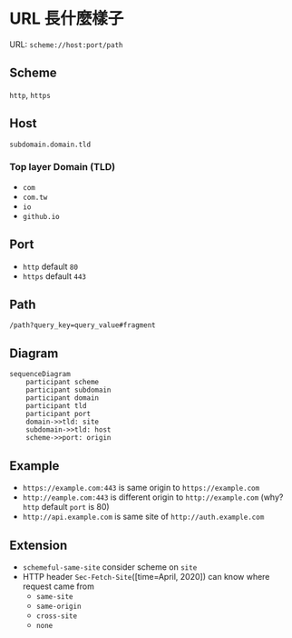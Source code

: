 # URL 長什麼樣子

URL: `scheme://host:port/path`

## Scheme

`http`, `https`

## Host

`subdomain.domain.tld`

### Top layer Domain (TLD)

- `com`
- `com.tw`
- `io`
- `github.io`

## Port

- `http` default `80`
- `https` default `443`

## Path

`/path?query_key=query_value#fragment`

## Diagram

```mermaid
sequenceDiagram
    participant scheme
    participant subdomain
    participant domain
    participant tld
    participant port
    domain->>tld: site
    subdomain->>tld: host
    scheme->>port: origin
```

## Example

- `https://example.com:443` is same origin to `https://example.com`
- `http://eample.com:443` is different origin to `http://example.com` (why? `http` default `port` is 80)
- `http://api.example.com` is same site of `http://auth.example.com`

## Extension

- `schemeful-same-site` consider scheme on `site`
- HTTP header `Sec-Fetch-Site`([time=April, 2020]) can know where request came from
  - `same-site`
  - `same-origin`
  - `cross-site`
  - `none`

